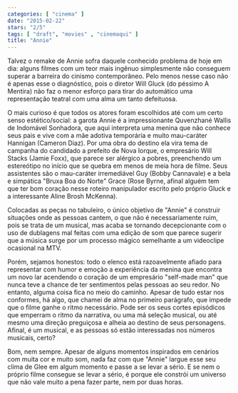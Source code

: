 ```yaml
---
categories: [ "cinema" ]
date: "2015-02-22"
stars: "2/5"
tags: [ "draft", "movies" , "cinemaqui" ]
title: "Annie"
---
```

Talvez o remake de Annie sofra daquele conhecido problema de hoje em
dia: alguns filmes com um teor mais ingênuo simplesmente não conseguem
superar a barreira do cinismo contemporâneo. Pelo menos nesse caso não
é apenas esse o diagnóstico, pois o diretor Will Gluck (do péssimo
A Mentira) não faz o menor esforço para tirar do automático uma
representação teatral com uma alma um tanto defeituosa.

O mais curioso é que todos os atores foram escolhidos até com um
certo senso estético/social: a garota Annie é a impressionante
Quvenzhané Wallis de Indomável Sonhadora, que aqui interpreta uma
menina que não conhece seus pais e vive com a mãe adotiva temporária
e muito mau-caráter Hannigan (Cameron Diaz). Por uma obra do destino
ela vira tema de campanha do candidado a prefeito de Nova Iorque, o
empresário Will Stacks (Jamie Foxx), que parece ser alérgico a pobres,
preenchendo um estereótipo no início que se quebra em menos de meia
hora de filme. Seus assistentes são o mau-caráter irremediável Guy
(Bobby Cannavale) e a bela e simpática "Bruxa Boa do Norte" Grace (Rose
Byrne, afinal alguém tem que ter bom coração nesse roteiro manipulador
escrito pelo próprio Gluck e a interessante Aline Brosh McKenna).

Colocadas as peças no tabuleiro, o único objetivo de "Annie"
é construir situações onde as pessoas cantem, o que não é
necessariamente ruim, pois se trata de um musical, mas acaba se tornando
decepcionante com o uso de dublagens mal feitas com uma edição de som
que parece sugerir que a música surge por um processo mágico semelhante
a um videoclipe ocasional na MTV.

Porém, sejamos honestos: todo o elenco está razoavelmente afiado para
representar com humor e emoção a experiência da menina que encontra um
novo lar acendendo o coração de um empresário "self-made man" que nunca
teve a chance de ter sentimentos pelas pessoas ao seu redor. No entanto,
alguma coisa fica no meio do caminho. Apesar de tudo estar nos conformes,
há algo, que chamei de alma no primeiro parágrafo, que impede que o
filme ganhe o ritmo necessário. Pode ser os seus cortes episódicos que
emperram o ritmo da narrativa, ou uma má seleção musical, ou até mesmo
uma direção preguiçosa e alheia ao destino de seus personagens. Afinal,
é um musical, e as pessoas só estão interessadas nos números musicais,
certo?

Bom, nem sempre. Apesar de alguns momentos inspirados em cenários com
muita cor e muito som, nada faz com que "Annie" largue esse seu clima de
Glee em algum momento e passe a se levar a sério. E se nem o próprio
filme consegue se levar a sério, é porque ele constrói um universo
que não vale muito a pena fazer parte, nem por duas horas.
